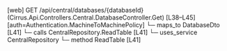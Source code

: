 [web] GET /api/central/databases/{databaseId}  (Cirrus.Api.Controllers.Central.DatabaseController.Get)  [L38–L45] [auth=Authentication.MachineToMachinePolicy]
  └─ maps_to DatabaseDto [L41]
  └─ calls CentralRepository.ReadTable [L41]
  └─ uses_service CentralRepository
    └─ method ReadTable [L41]


